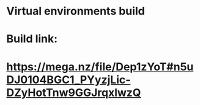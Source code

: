 # Virtual environments build
 
# Build link: 
# https://mega.nz/file/Dep1zYoT#n5uDJ0104BGC1_PYyzjLic-DZyHotTnw9GGJrqxlwzQ